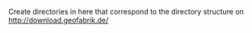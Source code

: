 Create directories in here that correspond to the directory structure on http://download.geofabrik.de/

